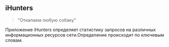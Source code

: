 <h2>iHunters</h2>
<blockquote>
"Откапаем любую собаку"
</blockquote>
<div>
<p>Приложение iHunters определяет статистику запросов на различных информационных ресурсов сети.Определение происходит по ключевым словам.
</p>
</div>
<div>
</div>

